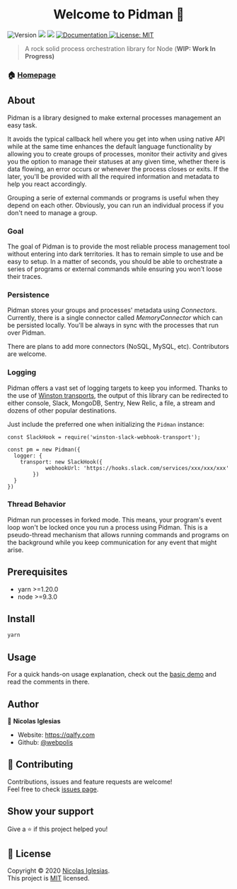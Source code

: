 <h1 align="center">Welcome to Pidman 👋</h1>
<p>
  <img alt="Version" src="https://img.shields.io/badge/version-1.0.0-blue.svg?cacheSeconds=2592000" />
  <img src="https://img.shields.io/badge/npm-%3E%3D5.5.0-blue.svg" />
  <img src="https://img.shields.io/badge/node-%3E%3D9.3.0-blue.svg" />
  <a href="https://github.com/QAlfy/pidman/wiki" target="_blank">
    <img alt="Documentation" src="https://img.shields.io/badge/documentation-yes-brightgreen.svg" />
  </a>
  <a href="Copyright <YEAR> <COPYRIGHT HOLDER>" target="_blank">
    <img alt="License: MIT" src="https://img.shields.io/badge/License-MIT-yellow.svg" />
  </a>
</p>

> A rock solid process orchestration library for Node (**WIP: Work In Progress)**

### 🏠 [Homepage](https://qalfy.com)

## About

Pidman is a library designed to make external processes management an easy task.

It avoids the typical callback hell where you get into when using native API while at the same time enhances the default language functionality by allowing you to create groups of processes, monitor their activity and gives you the option to manage their statuses at any given time, whether there is data flowing, an error occurs or whenever the process closes or exits. If the later, you'll be provided with all the required information and metadata to help you react accordingly.

Grouping a serie of external commands or programs is useful when they depend on each other. Obviously, you can run an individual process if you don't need to manage a group.

### Goal

The goal of Pidman is to provide the most reliable process management tool without entering into dark territories. It has to remain simple to use and be easy to setup. In a matter of seconds, you should be able to orchestrate a series of programs or external commands while ensuring you won't loose their traces.

### Persistence

Pidman stores your groups and processes' metadata using *Connectors*. Currently, there is a single connector called *MemoryConnector* which can be persisted locally. You'll be always in sync with the processes that run over Pidman.

There are plans to add more connectors (NoSQL, MySQL, etc). Contributors are welcome.

### Logging

Pidman offers a vast set of logging targets to keep you informed. Thanks to the use of [Winston transports](https://github.com/winstonjs/winston/blob/master/docs/transports.md#winston-core), the output of this library can be redirected to either console, Slack, MongoDB, Sentry, New Relic, a file, a stream and dozens of other popular destinations.

Just include the preferred one when initializing the `Pidman` instance:

```
const SlackHook = require('winston-slack-webhook-transport');

const pm = new Pidman({
  logger: {
    transport: new SlackHook({
			webhookUrl: 'https://hooks.slack.com/services/xxx/xxx/xxx'
		})
  }
})
```

### Thread Behavior

Pidman run processes in forked mode. This means, your program's event loop won't be locked once you run a process using Pidman. This is a pseudo-thread mechanism that allows running commands and programs on the background while you keep communication for any event that might arise.

## Prerequisites

- yarn >=1.20.0
- node >=9.3.0

## Install

```sh
yarn
```

## Usage

For a quick hands-on usage explanation, check out the [basic demo](https://github.com/QAlfy/pidman/blob/master/test/basic.demo.js) and read the comments in there.


## Author

👤 **Nicolas Iglesias**

* Website: https://qalfy.com
* Github: [@webpolis](https://github.com/webpolis)

## 🤝 Contributing

Contributions, issues and feature requests are welcome!<br />Feel free to check [issues page](https://github.com/QAlfy/pidman/issues).

## Show your support

Give a ⭐️ if this project helped you!

## 📝 License

Copyright © 2020 [Nicolas Iglesias](https://github.com/webpolis).<br />
This project is [MIT](https://github.com/QAlfy/pidman/blob/master/LICENSE) licensed.
